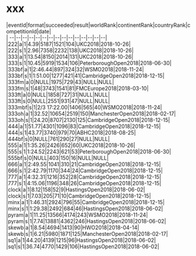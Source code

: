 # xxx


|eventId|format|succeeded|result|worldRank|continentRank|countryRank|competitionId|date|  
|	--|--|--|--|--|--|--|--|--|--|--|--|--|--|--|  
|222|a|1|4.39|5187|1521|104|UKC2018|2018-10-26|  
|222|s|1|2.96|7358|2232|138|UKC2018|2018-10-26|  
|333|a|1|13.54|8150|2014|131|UKC2018|2018-10-26|  
|333|s|1|10.45|5919|1534|106|PeterboroughOpen2018|2018-06-30|  
|333bf|a|1|2:46.44|897|324|32|WSMO2018|2018-11-24|  
|333bf|s|1|1:51.00|1277|421|41|CambridgeOpen2018|2018-12-15|  
|333fm|a|0|NULL|1975|729|43|NULL|NULL|  
|333fm|s|1|48|3743|1541|81|FMCEurope2018|2018-03-10|  
|333ft|a|0|NULL|1858|727|31|NULL|NULL|  
|333ft|s|0|NULL|2551|931|47|NULL|NULL|  
|333mbf|s|1|2/3 17:22.00|1406|565|40|WSMO2018|2018-11-24|  
|333oh|a|1|32.52|10654|2519|150|ManchesterOpen2018|2018-02-17|  
|333oh|s|1|24.20|8707|2130|125|CambridgeOpen2018|2018-12-15|  
|444|a|1|51.77|4301|1096|83|CambridgeOpen2018|2018-12-15|  
|444|s|1|43.77|3740|979|70|ABHC2018|2018-08-25|  
|444bf|s|0|NULL|761|290|27|NULL|NULL|  
|555|a|1|1:35.26|2426|652|60|UKC2018|2018-10-26|  
|555|s|1|1:24.52|2243|621|53|PeterboroughOpen2018|2018-06-30|  
|555bf|s|0|NULL|403|150|16|NULL|NULL|  
|666|a|1|2:49.55|1041|310|21|CambridgeOpen2018|2018-12-15|  
|666|s|1|2:42.79|1170|344|24|CambridgeOpen2018|2018-12-15|  
|777|a|1|4:32.31|1216|352|28|CambridgeOpen2018|2018-12-15|  
|777|s|1|4:15.06|1196|348|26|CambridgeOpen2018|2018-12-15|  
|clock|a|1|8.12|158|52|9|HastingsOpen2018|2018-06-02|  
|clock|s|1|7.03|205|71|10|CambridgeOpen2018|2018-12-15|  
|minx|a|1|1:46.31|2924|796|55|CambridgeOpen2018|2018-12-15|  
|minx|s|1|1:29.38|2492|684|46|HastingsOpen2018|2018-06-02|  
|pyram|a|1|11.25|13566|4174|243|WSMO2018|2018-11-24|  
|pyram|s|1|7.74|13881|4362|246|HastingsOpen2018|2018-06-02|  
|skewb|a|1|8.54|4694|1413|90|HWO2018|2018-04-14|  
|skewb|s|1|6.21|5980|1871|125|ManchesterOpen2018|2018-02-17|  
|sq1|a|1|44.20|4139|1215|96|HastingsOpen2018|2018-06-02|  
|sq1|s|1|36.74|4770|1429|106|HastingsOpen2018|2018-06-02|  
